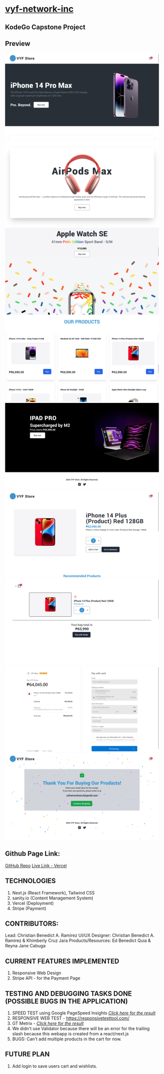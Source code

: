 # [vyf-network-inc](https://vyf-sanity.vercel.app/)
## KodeGo Capstone Project

## Preview
![This is an image](https://raw.githubusercontent.com/wd47p-group5/vyf_sanity/main/public/preview/hero-section.png)
![This is an image](https://raw.githubusercontent.com/wd47p-group5/vyf_sanity/main/public/preview/banner-1.png)
![This is an image](https://raw.githubusercontent.com/wd47p-group5/vyf_sanity/main/public/preview/banner-2.png)
![This is an image](https://raw.githubusercontent.com/wd47p-group5/vyf_sanity/main/public/preview/products-section.png)
![This is an image](https://raw.githubusercontent.com/wd47p-group5/vyf_sanity/main/public/preview/footer-section.png)
![This is an image](https://raw.githubusercontent.com/wd47p-group5/vyf_sanity/main/public/preview/product-view-selected.png)
![This is an image](https://raw.githubusercontent.com/wd47p-group5/vyf_sanity/main/public/preview/cart.png)
![This is an image](https://raw.githubusercontent.com/wd47p-group5/vyf_sanity/main/public/preview/stripe-payment.png)
![This is an image](https://raw.githubusercontent.com/wd47p-group5/vyf_sanity/main/public/preview/success-page.png)

## Github Page Link: 
[GitHub Repo](https://github.com/wd47p-group5/vyf_sanity)
[Live Link - Vercel](https://vyf-sanity.vercel.app/)

## TECHNOLOGIES

1. Next.js (React Framework), Tailwind CSS
2. sanity.io (Content Management System)
3. Vercel (Deployment)
4. Stripe (Payment) 

## CONTRIBUTORS:

Lead: Christian Benedict A. Ramirez
UI/UX Designer: Christian Benedict A. Ramirez & Khimberly Cruz Jara
Products/Resources: Ed Benedict Quia & Reyna Jane Cabuga

## CURRENT FEATURES IMPLEMENTED

1. Responsive Web Design
2. Stripe API - for the Payment Page

## TESTING AND DEBUGGING TASKS DONE (POSSIBLE BUGS IN THE APPLICATION)
1. SPEED TEST using Google PageSpeed Insights *[Click here for the result](https://pagespeed.web.dev/analysis/https-vyf-sanity-vercel-app/vrwznbr38j?form_factor=desktop)*
2. RESPONSIVE WEB TEST - https://responsivetesttool.com/
3. GT Metrix - *[Click here for the result](https://gtmetrix.com/reports/vyf-sanity.vercel.app/lZbAjAit/)*
4. We didn't use Validator because there will be an error for the trailing slash because this webapp is created from a react/next.js
5. BUGS: Can't add multiple products in the cart for now.

## FUTURE PLAN
1. Add login to save users cart and wishlists.
